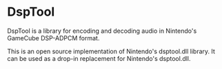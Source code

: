 # DspTool
DspTool is a library for encoding and decoding audio in Nintendo's GameCube DSP-ADPCM format.

This is an open source implementation of Nintendo's dsptool.dll library. It can be used as a drop-in replacement for Nintendo's dsptool.dll.
